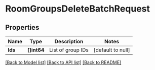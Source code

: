 # RoomGroupsDeleteBatchRequest

## Properties
Name | Type | Description | Notes
------------ | ------------- | ------------- | -------------
**Ids** | **[]int64** | List of group IDs | [default to null]

[[Back to Model list]](../README.md#documentation-for-models) [[Back to API list]](../README.md#documentation-for-api-endpoints) [[Back to README]](../README.md)

